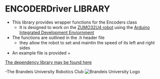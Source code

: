 ENCODERDriver LIBRARY
===============
+ This library provides wrapper functions for the Encoders class
	+ It is designed to work on the [ZUMO32U4 robot](https://www.pololu.com/docs/0J63/all) using the [Arduino Integrated Development Enviornment](https://www.arduino.cc/en/Main/Software)
+ The functions are outlined in the .h header file
	+ they allow the robot to set and maintin the speed of its left and right sides
+ An example file is provided
	+ 

[The dependency library may be found here](http://pololu.github.io/zumo-32u4-arduino-library/)

-The Brandeis University Robotics Club
![Brandeis University Logo](https://www.brandeis.edu/communications/creative/downloads/gotham-outlined.jpg)
		